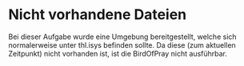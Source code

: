 # Nicht vorhandene Dateien

Bei dieser Aufgabe wurde eine Umgebung bereitgestellt, welche sich normalerweise unter thl.isys befinden sollte. Da diese (zum aktuellen Zeitpunkt) nicht vorhanden ist, ist die BirdOfPray nicht ausführbar.